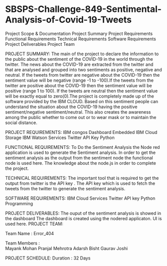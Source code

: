 # SBSPS-Challenge-849-Sentimental-Analysis-of-Covid-19-Tweets


Project  Scope  & Documentation
  Project Summary
  Project Requirements
  Functional Requirements
  Technical Requirements
  Software Requirements
  Project Deliverables
  Project Team

PROJECT SUMMARY:
The main of the project to declare the information to the public about the sentiment of the COVID-19 in the world through the twitter.
The news about the COVID-19 are extracted from the twitter and that are analysed and grouped into two sentiments as positive, negative and neutral.
If the tweets from twitter are negative about the COVID-19 then the sentiment value will be negative (range -1 to -100).If the tweets from the twitter are positive about the COVID-19 then the sentiment value will be positive (range 1 to 100).
If the tweets are neutral then the sentiment value will be exactly equal to zero(0).The project is completely made up of the software provided by the IBM CLOUD.
Based on this sentiment people can understand the situation about the COVID-19 having the positive sentiment/negative sentiment/neutral. This also creates the awareness among the public whether to come out or to wear mask or to maintain the social distance.

PROJECT REQUIREMENTS:
IBM congos Dashboard Embedded
IBM Cloud Storage
IBM Watson Services
Twitter API Key
Python 

FUNCTIONAL REQUIREMENTS:
To Do the Sentiment Analysis the Node red application is used to generate the Sentiment analysis.
In order to get the sentiment analysis as the output from the sentiment node the functional node is used here.
The knowledge about the node.js in order to complete the project.

TECHNICAL REQUIREMENTS:
The important tool that is required to get the output from twitter is the API key .
The API key which is used to fetch the tweets from the twitter to generate the sentiment analysis.

SOFTWARE REQUIREMENTS:
IBM Cloud Services
Twitter API key
Python Programming


PROJECT DELIVERABLES:
The ouput of the sentiment analysis is showed in the dashboard The dashboard is created using the nodered applicaton.
UI is used here.
PROJECT TEAM:


Team Name       :  Error_404


Team Members :  
                Mayank Mohan 
		Pranjal Mehrotra
         	Adarsh Bisht
    		Gaurav Joshi 
                            

PROJECT SCHEDULE:
 Duration : 32 Days
